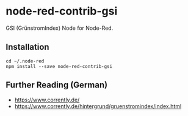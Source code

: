 # node-red-contrib-gsi
GSI (GrünstromIndex) Node for Node-Red.

## Installation
```
cd ~/.node-red
npm install --save node-red-contrib-gsi
```

## Further Reading (German)
 - https://www.corrently.de/
 - https://www.corrently.de/hintergrund/gruenstromindex/index.html
